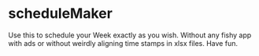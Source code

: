 # scheduleMaker

Use this to schedule your Week exactly as you wish.
Without any fishy app with ads or without weirdly aligning time stamps in xlsx files.
Have fun.
